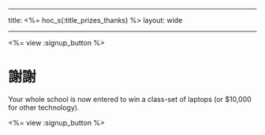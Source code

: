* * *

title: <%= hoc_s(:title_prizes_thanks) %> layout: wide

* * *

<%= view :signup_button %>

# 謝謝

Your whole school is now entered to win a class-set of laptops (or $10,000 for other technology).

<%= view :signup_button %>